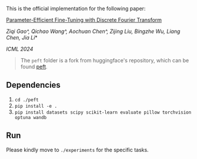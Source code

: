 This is the official implementation for the following paper:

[Parameter-Efficient Fine-Tuning with Discrete Fourier Transform](https://arxiv.org/abs/2405.03003)

*Ziqi Gao^, Qichao Wang^, Aochuan Chen^, Zijing Liu, Bingzhe Wu, Liang Chen, Jia Li**

*ICML 2024*

> The `peft` folder is a fork from huggingface's repository, which can be found [peft](https://github.com/huggingface/peft).


## Dependencies

1. ```cd ./peft```
2. ```pip install -e .```
3. ```pip install datasets scipy scikit-learn evaluate pillow torchvision optuna wandb```

## Run

Please kindly move to ```./experiments``` for the specific tasks.
